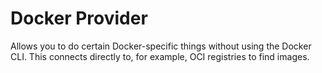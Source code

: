 # Docker Provider

Allows you to do certain Docker-specific things without using the Docker CLI.
This connects directly to, for example, OCI registries to find images.
